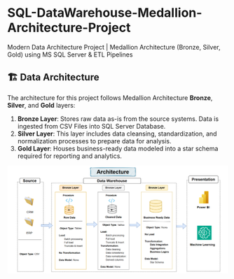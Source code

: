 # SQL-DataWarehouse-Medallion-Architecture-Project
Modern Data Architecture Project | Medallion Architecture (Bronze, Silver, Gold) using MS SQL Server &amp; ETL Pipelines

## 🏗️ Data Architecture

The architecture for this project follows Medallion Architecture **Bronze**, **Silver**, and **Gold** layers:

1. **Bronze Layer**: Stores raw data as-is from the source systems. Data is ingested from CSV Files into SQL Server Database.
2. **Silver Layer**: This layer includes data cleansing, standardization, and normalization processes to prepare data for analysis.
3. **Gold Layer**: Houses business-ready data modeled into a star schema required for reporting and analytics.

![Architecture](Documentation/2.Architecture.PNG)

